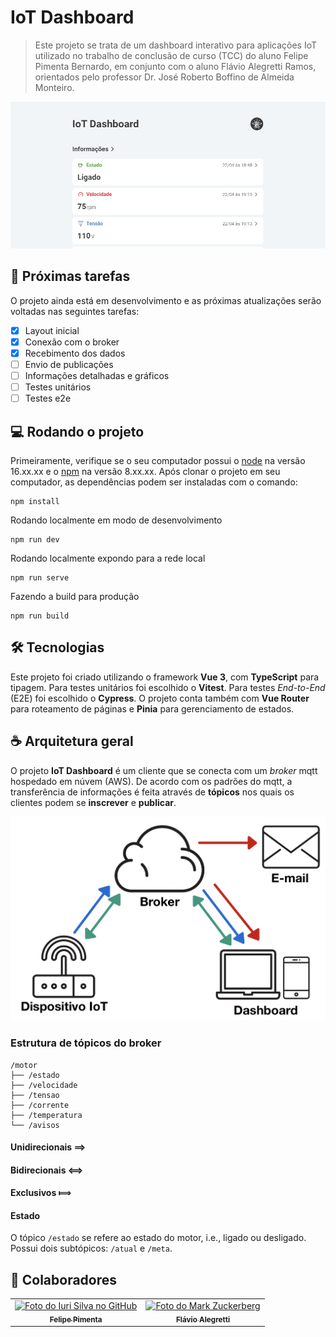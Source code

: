 # IoT Dashboard
<!-- Veja https://shields.io -->
> Este projeto se trata de um dashboard interativo para aplicações IoT utilizado no trabalho de conclusão de curso (TCC) do aluno Felipe Pimenta Bernardo, em conjunto com o aluno Flávio Alegretti Ramos, orientados pelo professor Dr. José Roberto Boffino de Almeida Monteiro.

<img src="readme-preview.png" alt="Prévia do projeto">

## 🚀 Próximas tarefas

O projeto ainda está em desenvolvimento e as próximas atualizações serão voltadas nas seguintes tarefas:

- [X] Layout inicial
- [X] Conexão com o broker
- [X] Recebimento dos dados
- [ ] Envio de publicações
- [ ] Informações detalhadas e gráficos
- [ ] Testes unitários
- [ ] Testes e2e

## 💻 Rodando o projeto
Primeiramente, verifique se o seu computador possui o [node](https://nodejs.org/pt-br) na versão 16.xx.xx e o [npm](https://www.npmjs.com/) na versão 8.xx.xx. Após clonar o projeto em seu computador, as dependências podem ser instaladas com o comando:
```
npm install
```
Rodando localmente em modo de desenvolvimento
```
npm run dev
```
Rodando localmente expondo para a rede local
```
npm run serve
```
Fazendo a build para produção
```
npm run build
```

## 🛠️ Tecnologias
Este projeto foi criado utilizando o framework **Vue 3**, com **TypeScript** para tipagem. Para testes unitários foi escolhido o **Vitest**. Para testes *End-to-End* (E2E) foi escolhido o **Cypress**. O projeto conta também com **Vue Router** para roteamento de páginas e **Pinia** para gerenciamento de estados.

## ☕ Arquitetura geral

O projeto **IoT Dashboard** é um cliente que se conecta com um *broker* mqtt hospedado em núvem (AWS). De acordo com os padrões do mqtt, a transferência de informações é feita através de **tópicos** nos quais os clientes podem se **inscrever** e **publicar**.

<img src="esboco.jpg" alt="Esboço">

### Estrutura de tópicos do broker
```
/motor
├── /estado
├── /velocidade
├── /tensao
├── /corrente
├── /temperatura
└── /avisos
```
 
#### Unidirecionais ⟹

#### Bidirecionais ⟺

#### Exclusivos ⟾

#### Estado
O tópico `/estado` se refere ao estado do motor, i.e., ligado ou desligado. Possui dois subtópicos: `/atual` e `/meta`.

## 🤝 Colaboradores

<table>
  <tr>
    <td align="center">
      <a href="https://www.linkedin.com/in/felipepimentab/">
        <img src="https://avatars.githubusercontent.com/u/80967474?v=4" width="100px;" alt="Foto do Iuri Silva no GitHub"/><br>
        <sub>
          <b>Felipe Pimenta</b>
        </sub>
      </a>
    </td>
    <td align="center">
      <a href="https://www.linkedin.com/in/flavioalegretti/">
        <img src="https://media.licdn.com/dms/image/C4E03AQF4PXeQAl7CPw/profile-displayphoto-shrink_800_800/0/1640305059481?e=1687392000&v=beta&t=R_6f8c07R-OsH7AODx13T99Mi1wgF9jPWAv5lKPY-oA" width="100px;" alt="Foto do Mark Zuckerberg"/><br>
        <sub>
          <b>Flávio Alegretti</b>
        </sub>
      </a>
    </td>
    <!-- <td align="center">
      <a href="#">
        <img src="https://miro.medium.com/max/360/0*1SkS3mSorArvY9kS.jpg" width="100px;" alt="Foto do Steve Jobs"/><br>
        <sub>
          <b>Zé</b>
        </sub>
      </a>
    </td> -->
  </tr>
</table>